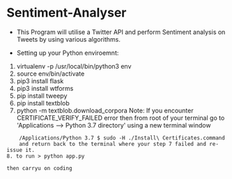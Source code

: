 # Sentiment-Analyser

- This Program will utilise a Twitter API and perform Sentiment analysis on Tweets by using various algorithms.

- Setting up your Python enviroemnt:
1. virtualenv -p /usr/local/bin/python3 env
2. source env/bin/activate
3. pip3 install flask
4. pip3 install wtforms
5. pip install tweepy
6. pip install textblob
7. python -m textblob.download_corpora
  Note: If you encounter CERTIFICATE_VERIFY_FAILED error then
  from root of your terminal go to 'Applications --> Python 3.7 directory' using a new terminal window
  ``` /$ cd cd Applications/Python\ 3.7/
      /Applications/Python 3.7 $ sudo -H ./Install\ Certificates.command
      and return back to the terminal where your step 7 failed and re-issue it.
8. to run > python app.py

then carryu on coding
